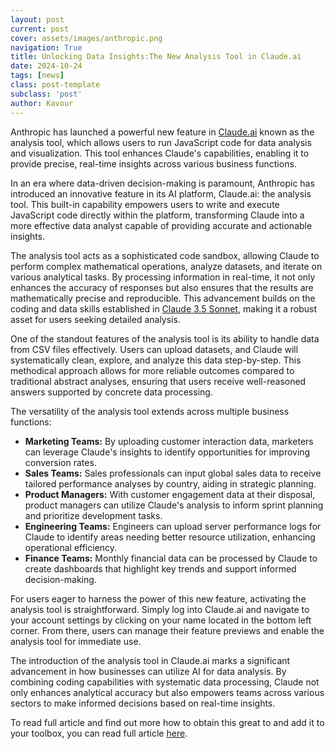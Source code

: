```yaml
---
layout: post
current: post
cover: assets/images/anthropic.png
navigation: True
title: Unlocking Data Insights:The New Analysis Tool in Claude.ai
date: 2024-10-24
tags: [news]
class: post-template
subclass: 'post'
author: Kavour
---
```


<p>Anthropic has launched a powerful new feature in <a href='http://claude.ai/'>Claude.ai</a> known as the analysis tool, which allows users to run JavaScript code for data analysis and visualization. This tool enhances Claude's capabilities, enabling it to provide precise, real-time insights across various business functions.</p>

<p>In an era where data-driven decision-making is paramount, Anthropic has introduced an innovative feature in its AI platform, Claude.ai: the analysis tool. This built-in capability empowers users to write and execute JavaScript code directly within the platform, transforming Claude into a more effective data analyst capable of providing accurate and actionable insights.</p>

<p>The analysis tool acts as a sophisticated code sandbox, allowing Claude to perform complex mathematical operations, analyze datasets, and iterate on various analytical tasks. By processing information in real-time, it not only enhances the accuracy of responses but also ensures that the results are mathematically precise and reproducible. This advancement builds on the coding and data skills established in <a href='https://www.anthropic.com/news/3-5-models-and-computer-use'>Claude 3.5 Sonnet</a>, making it a robust asset for users seeking detailed analysis.</p>

<p>One of the standout features of the analysis tool is its ability to handle data from CSV files effectively. Users can upload datasets, and Claude will systematically clean, explore, and analyze this data step-by-step. This methodical approach allows for more reliable outcomes compared to traditional abstract analyses, ensuring that users receive well-reasoned answers supported by concrete data processing.</p>

<p>The versatility of the analysis tool extends across multiple business functions:</p>
<ul>
        <li><strong>Marketing Teams:</strong> By uploading customer interaction data, marketers can leverage Claude's insights to identify opportunities for improving conversion rates.</li>
        <li><strong>Sales Teams:</strong> Sales professionals can input global sales data to receive tailored performance analyses by country, aiding in strategic planning.</li>
        <li><strong>Product Managers:</strong> With customer engagement data at their disposal, product managers can utilize Claude's analysis to inform sprint planning and prioritize development tasks.</li>
        <li><strong>Engineering Teams:</strong> Engineers can upload server performance logs for Claude to identify areas needing better resource utilization, enhancing operational efficiency.</li>
        <li><strong>Finance Teams:</strong> Monthly financial data can be processed by Claude to create dashboards that highlight key trends and support informed decision-making.</li>
</ul>

<p>For users eager to harness the power of this new feature, activating the analysis tool is straightforward. Simply log into Claude.ai and navigate to your account settings by clicking on your name located in the bottom left corner. From there, users can manage their feature previews and enable the analysis tool for immediate use.</p>

<p>The introduction of the analysis tool in Claude.ai marks a significant advancement in how businesses can utilize AI for data analysis. By combining coding capabilities with systematic data processing, Claude not only enhances analytical accuracy but also empowers teams across various sectors to make informed decisions based on real-time insights.</p>

<p> To read full article and find out more how to obtain this great to and add it to your toolbox, you can read full article <a href='https://www.anthropic.com/news/analysis-tool'>here</a>.
